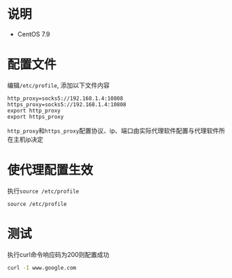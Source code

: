 # 说明

- CentOS 7.9

# 配置文件

编辑`/etc/profile`, 添加以下文件内容

```textile
http_proxy=socks5://192.168.1.4:10808
https_proxy=socks5://192.168.1.4:10808
export http_proxy
export https_proxy
```

`http_proxy`和`https_proxy`配置协议、ip、端口由实际代理软件配置与代理软件所在主机ip决定

# 使代理配置生效

执行`source /etc/profile`

```textile
source /etc/profile
```

# 测试

执行curl命令响应码为200则配置成功

```bash
curl -I www.google.com
```
